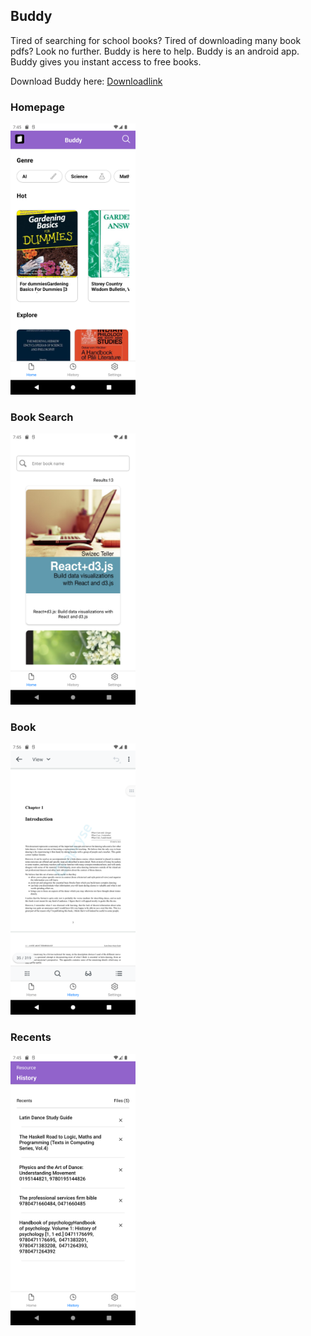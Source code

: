 ## Buddy
Tired of searching for school books? Tired of downloading many book pdfs? Look no further.
Buddy is here to help. Buddy is an android app. Buddy gives you instant access to free books.

Download Buddy here: [Downloadlink](https://github.com/AbelTattah/Buddy/releases/download/v/buddy.apk)

### Homepage

<img src="/assets/screenshots/Home.png" alt="BuddyHomepage" width="200">

### Book Search

<img src="/assets/screenshots/Search.png" alt="BuddyBookSearch" width="200">

### Book

<img src="/assets/screenshots/Book.png" alt="BuddyBook" width="200">

### Recents

<img src="/assets/screenshots/Recent.png" alt="BuddyRecents" width="200">

